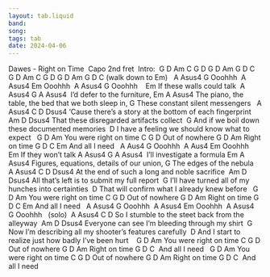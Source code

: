 ```yaml
---
layout: tab.liquid
band:
song:
tags: tab
date: 2024-04-06
---
```

Dawes -  Right on Time  Capo 2nd fret  Intro:  G   D   Am C   G   D G   D   Am G   D   C    G   D   Am C   G   D G   D   Am G   D   C  (walk down to Em)   A    Asus4    G Ooohhh  A    Asus4    Em Ooohhh  A    Asus4    G Ooohhh    Em If these walls could talk  A       Asus4            G     A    Asus4  I’d defer to the furniture, Em                                               A    Asus4 The piano, the table, the bed that we both sleep in, G These constant silent messengers   A      Asus4             C                            D   Dsus4 ‘Cause there’s a story at the bottom of each fingerprint              Am                            D   Dsus4 That these disregarded artifacts collect           G And if we boil down these documented memories          D I have a feeling we should know what to expect   G          D      Am You were right on time C      G    D Out of nowhere G    D    Am Right on time G   D      C        Em And all I need   A    Aus4    G Ooohhh  A    Aus4    Em Ooohhh   Em If they won’t talk A       Asus4            G    A       Asus4  I’ll investigate a formula Em                               A    Asus4 Figures, equations, details of our union, G The edges of the nebula   A     Asus4            C                   D   Dsus4 At the end of such a long and noble sacrifice              Am                            D  Dsus4 All that’s left is to submit my full report                 G I’ll have turned all of my hunches into certainties                    D That will confirm what I already knew before   G          D      Am You were right on time C      G    D Out of nowhere G    D    Am Right on time G   D      C        Em And all I need   A    Asus4    G Ooohhh  A    Asus4    Em Ooohhh  A    Asus4    G Ooohhh   (solo)  A       Asus4          C                       D So I stumble to the steet back from the alleyway              Am                            D  Dsus4 Everyone can see I’m bleeding through my shirt                           G Now I’m describing all my shooter’s features carefully                              D And I start to realize just how badly I’ve been hurt    G          D      Am You were right on time C      G    D Out of nowhere G    D    Am Right on time G   D      C       And all I need   G          D      Am You were right on time C      G    D Out of nowhere G    D    Am Right on time G   D      C       And all I need

